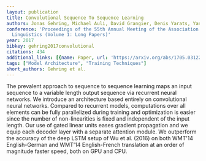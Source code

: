 ```yaml
---
layout: publication
title: Convolutional Sequence To Sequence Learning
authors: Jonas Gehring, Michael Auli, David Grangier, Denis Yarats, Yann N. Dauphin
conference: 'Proceedings of the 55th Annual Meeting of the Association for Computational
  Linguistics (Volume 1: Long Papers)'
year: 2017
bibkey: gehring2017convolutional
citations: 434
additional_links: [{name: Paper, url: 'https://arxiv.org/abs/1705.03122'}]
tags: ["Model Architecture", "Training Techniques"]
short_authors: Gehring et al.
---
```

The prevalent approach to sequence to sequence learning maps an input
sequence to a variable length output sequence via recurrent neural networks. We
introduce an architecture based entirely on convolutional neural networks.
Compared to recurrent models, computations over all elements can be fully
parallelized during training and optimization is easier since the number of
non-linearities is fixed and independent of the input length. Our use of gated
linear units eases gradient propagation and we equip each decoder layer with a
separate attention module. We outperform the accuracy of the deep LSTM setup of
Wu et al. (2016) on both WMT'14 English-German and WMT'14 English-French
translation at an order of magnitude faster speed, both on GPU and CPU.